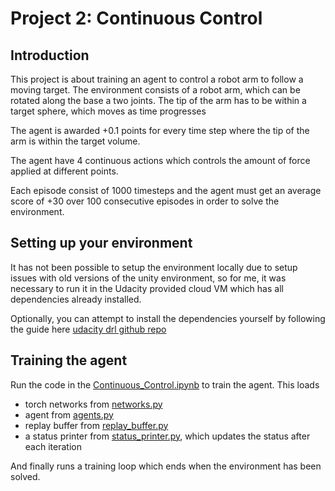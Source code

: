 # Project 2: Continuous Control

## Introduction

This project is about training an agent to control a robot arm to follow a
moving target.  The environment consists of a robot arm, which can be rotated
along the base a two joints. The tip of the arm has to be within a target
sphere, which moves as time progresses

The agent is awarded +0.1 points for every time step where the tip of the arm
is within the target volume.

The agent have 4 continuous actions which controls the amount of force applied
at different points.

Each episode consist of 1000 timesteps and the agent must get an
average score of +30 over 100 consecutive episodes in order to solve the
environment.

## Setting up your environment

It has not been possible to setup the environment locally due to setup issues
with old versions of the unity environment, so for me, it was necessary to run it in the
Udacity provided cloud VM which has all dependencies already installed. 

Optionally, you can attempt to install the dependencies yourself by following the guide here
[udacity drl github repo](https://github.com/udacity/deep-reinforcement-learning#dependencies)

## Training the agent

Run the code in the [Continuous_Control.ipynb](Continuous_Control.ipynb) to train the agent.
This loads 

* torch networks from [networks.py](networks.py) 
* agent from [agents.py](agents.py)
* replay buffer from [replay_buffer.py](replay_buffer.py) 
* a status printer from [status_printer.py](status_printer.py), which updates the status after each iteration 

And finally runs a training loop which ends when the environment has been solved.
